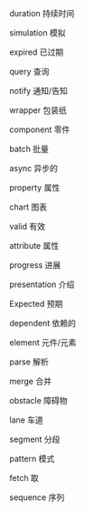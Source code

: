 duration		持续时间

simulation		模拟

expired		已过期

query		查询

notify		通知/告知

wrapper		包装纸

component		零件

batch		批量

async		异步的

property		属性

chart		图表 

valid		有效

attribute		属性

progress		进展

presentation		介绍

Expected		预期

dependent		依赖的

element		元件/元素

parse		解析

merge		合并

obstacle		障碍物

lane		车道

segment		分段

pattern		模式

fetch		取

sequence		序列